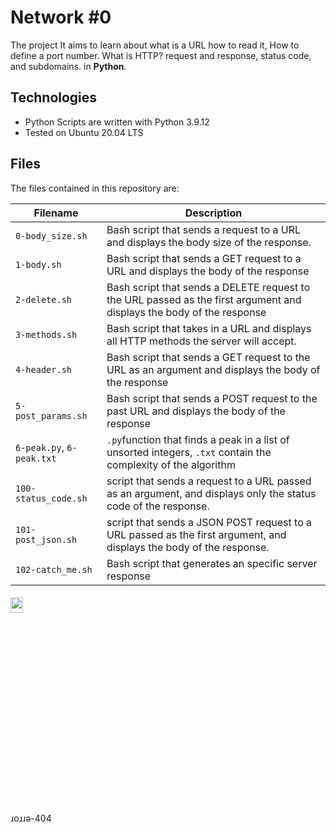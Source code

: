 # Network #0
The project It aims to learn about what is a URL how to read it, How to define a port number. What is HTTP? request and response, status code, and subdomains. in **Python**.

## Technologies
+ Python Scripts are written with Python 3.9.12
+ Tested on Ubuntu 20.04 LTS

## Files
The files contained in this repository are:

| Filename | Description |
| -------- | ----------- |
| `0-body_size.sh` | Bash script that sends a request to a URL and displays the body size of the response. |
| `1-body.sh` | Bash script that sends a GET request to a URL and displays the body of the response |
| `2-delete.sh` | Bash script that sends a DELETE request to the URL passed as the first argument and displays the body of the response |
| `3-methods.sh` | Bash script that takes in a URL and displays all HTTP methods the server will accept. |
| `4-header.sh` | Bash script that sends a GET request to the URL as an argument and displays the body of the response |
| `5-post_params.sh` | Bash script that sends a POST request to the past URL and displays the body of the response |
| `6-peak.py`, `6-peak.txt` | `.py`function that finds a peak in a list of unsorted integers,  `.txt` contain the complexity of the algorithm|
| `100-status_code.sh` | script that sends a request to a URL passed as an argument, and displays only the status code of the response.|
| `101-post_json.sh` | script that sends a JSON POST request to a URL passed as the first argument, and displays the body of the response.|
| `102-catch_me.sh` | Bash script that generates an specific server response|


<h6 align ="rigth" >
<img src="https://tenor.com/view/aesthetic-gif-23457392.gif" height="8%" width="20%">
</h6>
 ɹoɹɹǝ-404
